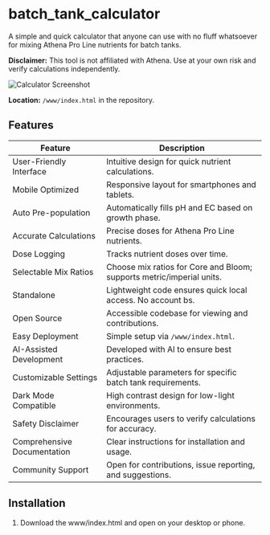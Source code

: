 # batch_tank_calculator

A simple and quick calculator that anyone can use with no fluff whatsoever for mixing Athena Pro Line nutrients for batch tanks.

**Disclaimer:** This tool is not affiliated with Athena. Use at your own risk and verify calculations independently.

![Calculator Screenshot](https://github.com/user-attachments/assets/e2b1ac22-c687-4433-b108-6b73e5f26fcb)

**Location:** `/www/index.html` in the repository.

## Features

| **Feature**              | **Description**                                               |
|--------------------------|---------------------------------------------------------------|
| User-Friendly Interface  | Intuitive design for quick nutrient calculations.             |
| Mobile Optimized         | Responsive layout for smartphones and tablets.               |
| Auto Pre-population      | Automatically fills pH and EC based on growth phase.         |
| Accurate Calculations    | Precise doses for Athena Pro Line nutrients.                  |
| Dose Logging             | Tracks nutrient doses over time.                              |
| Selectable Mix Ratios    | Choose mix ratios for Core and Bloom; supports metric/imperial units. |
| Standalone             | Lightweight code ensures quick local access. No account bs.                        |
| Open Source              | Accessible codebase for viewing and contributions.            |
| Easy Deployment          | Simple setup via `/www/index.html`.                           |
| AI-Assisted Development  | Developed with AI to ensure best practices.                    |
| Customizable Settings    | Adjustable parameters for specific batch tank requirements.   |
| Dark Mode Compatible     | High contrast design for low-light environments.               |
| Safety Disclaimer        | Encourages users to verify calculations for accuracy.          |
| Comprehensive Documentation | Clear instructions for installation and usage.             |
| Community Support        | Open for contributions, issue reporting, and suggestions.      |

## Installation

1. Download the www/index.html and open on your desktop or phone.
